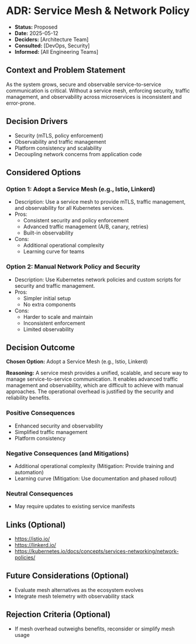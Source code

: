 # ADR: Service Mesh & Network Policy

*   **Status:** Proposed
*   **Date:** 2025-05-12
*   **Deciders:** [Architecture Team]
*   **Consulted:** [DevOps, Security]
*   **Informed:** [All Engineering Teams]

## Context and Problem Statement

As the system grows, secure and observable service-to-service communication is critical. Without a service mesh, enforcing security, traffic management, and observability across microservices is inconsistent and error-prone.

## Decision Drivers
*   Security (mTLS, policy enforcement)
*   Observability and traffic management
*   Platform consistency and scalability
*   Decoupling network concerns from application code

## Considered Options

### Option 1: Adopt a Service Mesh (e.g., Istio, Linkerd)
*   Description: Use a service mesh to provide mTLS, traffic management, and observability for all Kubernetes services.
*   Pros:
    *   Consistent security and policy enforcement
    *   Advanced traffic management (A/B, canary, retries)
    *   Built-in observability
*   Cons:
    *   Additional operational complexity
    *   Learning curve for teams

### Option 2: Manual Network Policy and Security
*   Description: Use Kubernetes network policies and custom scripts for security and traffic management.
*   Pros:
    *   Simpler initial setup
    *   No extra components
*   Cons:
    *   Harder to scale and maintain
    *   Inconsistent enforcement
    *   Limited observability

## Decision Outcome

**Chosen Option:** Adopt a Service Mesh (e.g., Istio, Linkerd)

**Reasoning:**
A service mesh provides a unified, scalable, and secure way to manage service-to-service communication. It enables advanced traffic management and observability, which are difficult to achieve with manual approaches. The operational overhead is justified by the security and reliability benefits.

### Positive Consequences
*   Enhanced security and observability
*   Simplified traffic management
*   Platform consistency

### Negative Consequences (and Mitigations)
*   Additional operational complexity (Mitigation: Provide training and automation)
*   Learning curve (Mitigation: Use documentation and phased rollout)

### Neutral Consequences
*   May require updates to existing service manifests

## Links (Optional)
*   https://istio.io/
*   https://linkerd.io/
*   https://kubernetes.io/docs/concepts/services-networking/network-policies/

## Future Considerations (Optional)
*   Evaluate mesh alternatives as the ecosystem evolves
*   Integrate mesh telemetry with observability stack

## Rejection Criteria (Optional)
*   If mesh overhead outweighs benefits, reconsider or simplify mesh usage
